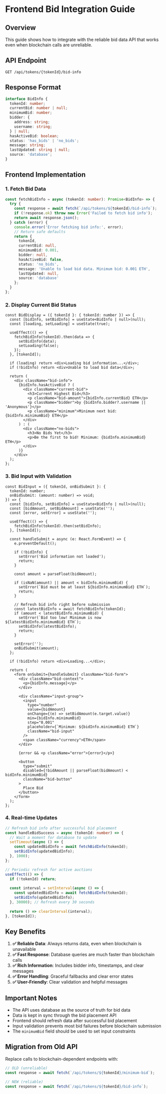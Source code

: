 # Frontend Bid Integration Guide

## Overview
This guide shows how to integrate with the reliable bid data API that works even when blockchain calls are unreliable.

## API Endpoint
```
GET /api/tokens/{tokenId}/bid-info
```

## Response Format
```typescript
interface BidInfo {
  tokenId: number;
  currentBid: number | null;
  minimumBid: number;
  bidder: {
    address: string;
    username: string;
  } | null;
  hasActiveBid: boolean;
  status: 'has_bids' | 'no_bids';
  message: string;
  lastUpdated: string | null;
  source: 'database';
}
```

## Frontend Implementation

### 1. Fetch Bid Data
```typescript
const fetchBidInfo = async (tokenId: number): Promise<BidInfo> => {
  try {
    const response = await fetch(`/api/tokens/${tokenId}/bid-info`);
    if (!response.ok) throw new Error('Failed to fetch bid info');
    return await response.json();
  } catch (error) {
    console.error('Error fetching bid info:', error);
    // Return safe defaults
    return {
      tokenId,
      currentBid: null,
      minimumBid: 0.001,
      bidder: null,
      hasActiveBid: false,
      status: 'no_bids',
      message: 'Unable to load bid data. Minimum bid: 0.001 ETH',
      lastUpdated: null,
      source: 'database'
    };
  }
};
```

### 2. Display Current Bid Status
```tsx
const BidDisplay = ({ tokenId }: { tokenId: number }) => {
  const [bidInfo, setBidInfo] = useState<BidInfo | null>(null);
  const [loading, setLoading] = useState(true);

  useEffect(() => {
    fetchBidInfo(tokenId).then(data => {
      setBidInfo(data);
      setLoading(false);
    });
  }, [tokenId]);

  if (loading) return <div>Loading bid information...</div>;
  if (!bidInfo) return <div>Unable to load bid data</div>;

  return (
    <div className="bid-info">
      {bidInfo.hasActiveBid ? (
        <div className="current-bid">
          <h3>Current Highest Bid</h3>
          <p className="bid-amount">{bidInfo.currentBid} ETH</p>
          <p className="bidder">by {bidInfo.bidder?.username || 'Anonymous'}</p>
          <p className="minimum">Minimum next bid: {bidInfo.minimumBid} ETH</p>
        </div>
      ) : (
        <div className="no-bids">
          <h3>No Bids Yet</h3>
          <p>Be the first to bid! Minimum: {bidInfo.minimumBid} ETH</p>
        </div>
      )}
    </div>
  );
};
```

### 3. Bid Input with Validation
```tsx
const BidInput = ({ tokenId, onBidSubmit }: { 
  tokenId: number; 
  onBidSubmit: (amount: number) => void; 
}) => {
  const [bidInfo, setBidInfo] = useState<BidInfo | null>(null);
  const [bidAmount, setBidAmount] = useState('');
  const [error, setError] = useState('');

  useEffect(() => {
    fetchBidInfo(tokenId).then(setBidInfo);
  }, [tokenId]);

  const handleSubmit = async (e: React.FormEvent) => {
    e.preventDefault();
    
    if (!bidInfo) {
      setError('Bid information not loaded');
      return;
    }

    const amount = parseFloat(bidAmount);
    
    if (isNaN(amount) || amount < bidInfo.minimumBid) {
      setError(`Bid must be at least ${bidInfo.minimumBid} ETH`);
      return;
    }

    // Refresh bid info right before submission
    const latestBidInfo = await fetchBidInfo(tokenId);
    if (amount < latestBidInfo.minimumBid) {
      setError(`Bid too low! Minimum is now ${latestBidInfo.minimumBid} ETH`);
      setBidInfo(latestBidInfo);
      return;
    }

    setError('');
    onBidSubmit(amount);
  };

  if (!bidInfo) return <div>Loading...</div>;

  return (
    <form onSubmit={handleSubmit} className="bid-form">
      <div className="bid-context">
        <p>{bidInfo.message}</p>
      </div>
      
      <div className="input-group">
        <input
          type="number"
          value={bidAmount}
          onChange={(e) => setBidAmount(e.target.value)}
          min={bidInfo.minimumBid}
          step="0.001"
          placeholder={`Minimum: ${bidInfo.minimumBid} ETH`}
          className="bid-input"
        />
        <span className="currency">ETH</span>
      </div>
      
      {error && <p className="error">{error}</p>}
      
      <button 
        type="submit" 
        disabled={!bidAmount || parseFloat(bidAmount) < bidInfo.minimumBid}
        className="bid-button"
      >
        Place Bid
      </button>
    </form>
  );
};
```

### 4. Real-time Updates
```typescript
// Refresh bid info after successful bid placement
const handleBidSuccess = async (tokenId: number) => {
  // Wait a moment for database to update
  setTimeout(async () => {
    const updatedBidInfo = await fetchBidInfo(tokenId);
    setBidInfo(updatedBidInfo);
  }, 1000);
};

// Periodic refresh for active auctions
useEffect(() => {
  if (!tokenId) return;
  
  const interval = setInterval(async () => {
    const updatedBidInfo = await fetchBidInfo(tokenId);
    setBidInfo(updatedBidInfo);
  }, 30000); // Refresh every 30 seconds
  
  return () => clearInterval(interval);
}, [tokenId]);
```

## Key Benefits

1. **✅ Reliable Data**: Always returns data, even when blockchain is unavailable
2. **✅ Fast Response**: Database queries are much faster than blockchain calls
3. **✅ Rich Information**: Includes bidder info, timestamps, and clear messages
4. **✅ Error Handling**: Graceful fallbacks and clear error states
5. **✅ User-Friendly**: Clear validation and helpful messages

## Important Notes

- The API uses database as the source of truth for bid data
- Data is kept in sync through the bid placement API
- Frontend should refresh data after successful bid placement
- Input validation prevents most bid failures before blockchain submission
- The `minimumBid` field should be used to set input constraints

## Migration from Old API

Replace calls to blockchain-dependent endpoints with:
```typescript
// OLD (unreliable)
const response = await fetch(`/api/tokens/${tokenId}/minimum-bid`);

// NEW (reliable)  
const response = await fetch(`/api/tokens/${tokenId}/bid-info`);
``` 